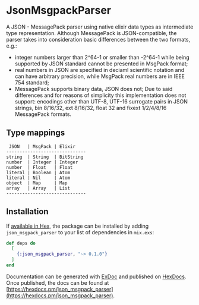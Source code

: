 # JsonMsgpackParser

A JSON - MessagePack parser using native elixir data types as intermediate type representation. Although MessagePack is JSON-compatible, the parser takes into consideration basic differences between the two formats, e.g.:

- integer numbers larger than 2^64-1 or smaller than -2^64-1 while being supported by JSON standard cannot be presented in MsgPack format;
- real numbers in JSON are specified in deciaml scientific notation and can have arbitrary precision, while MsgPack real numbers are in IEEE 754 standard;
- MessagePack supports binary data, JSON does not;
Due to said differences and for reasons of simplicity this implementation does not support: encodings other than UTF-8, UTF-16 surrogate pairs in JSON strings, bin 8/16/32, ext 8/16/32, float 32 and fixext 1/2/4/8/16 MessagePack formats.

## Type mappings

	 JSON   | MsgPack | Elixir 
	------------------------------
	string  | String  | BitString
	number  | Integer | Integer
	number  | Float   | Float
	literal | Boolean | Atom
	literal | Nil     | Atom
	object  | Map     | Map
	array   | Array   | List
	------------------------------
## Installation

If [available in Hex](https://hex.pm/docs/publish), the package can be installed
by adding `json_msgpack_parser` to your list of dependencies in `mix.exs`:

```elixir
def deps do
  [
    {:json_msgpack_parser, "~> 0.1.0"}
  ]
end
```

Documentation can be generated with [ExDoc](https://github.com/elixir-lang/ex_doc)
and published on [HexDocs](https://hexdocs.pm). Once published, the docs can
be found at [https://hexdocs.pm/json_msgpack_parser](https://hexdocs.pm/json_msgpack_parser).

